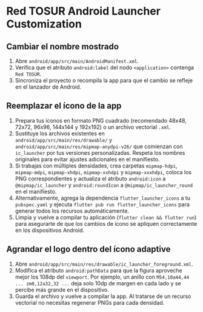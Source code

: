 # Red TOSUR Android Launcher Customization

## Cambiar el nombre mostrado
1. Abre `android/app/src/main/AndroidManifest.xml`.
2. Verifica que el atributo `android:label` del nodo `<application>` contenga `Red TOSUR`.
3. Sincroniza el proyecto o recompila la app para que el cambio se refleje en el lanzador de Android.

## Reemplazar el ícono de la app
1. Prepara tus íconos en formato PNG cuadrado (recomendado 48x48, 72x72, 96x96, 144x144 y 192x192) o un archivo vectorial `.xml`.
2. Sustituye los archivos existentes en `android/app/src/main/res/drawable/` y `android/app/src/main/res/mipmap-anydpi-v26/` que comienzan con `ic_launcher` por tus versiones personalizadas. Respeta los nombres originales para evitar ajustes adicionales en el manifiesto.
3. Si trabajas con múltiples densidades, crea carpetas `mipmap-hdpi`, `mipmap-mdpi`, `mipmap-xhdpi`, `mipmap-xxhdpi` y `mipmap-xxxhdpi`, coloca los PNG correspondientes y actualiza el atributo `android:icon` a `@mipmap/ic_launcher` y `android:roundIcon` a `@mipmap/ic_launcher_round` en el manifiesto.
4. Alternativamente, agrega la dependencia `flutter_launcher_icons` a tu `pubspec.yaml` y ejecuta `flutter pub run flutter_launcher_icons` para generar todos los recursos automáticamente.
5. Limpia y vuelve a compilar tu aplicación (`flutter clean && flutter run`) para asegurarte de que los cambios de ícono se apliquen correctamente en los dispositivos Android.

## Agrandar el logo dentro del ícono adaptive
1. Abre `android/app/src/main/res/drawable/ic_launcher_foreground.xml`.
2. Modifica el atributo `android:pathData` para que la figura aproveche mejor los 108dp del `viewport`. Por ejemplo, un anillo con `M54,10a44,44 ... zm0,12a32,32 ...` deja solo 10dp de margen en cada lado y se percibe más grande en el dispositivo.
3. Guarda el archivo y vuelve a compilar la app. Al tratarse de un recurso vectorial no necesitas regenerar PNGs para cada densidad.

